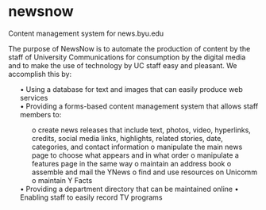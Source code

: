 newsnow
=======

Content management system for news.byu.edu

The purpose of NewsNow is to automate the production of content by the staff of University Communications for consumption by the digital media and to make the use of technology by UC staff easy and pleasant. We accomplish this by:<br>
  <ul>•  Using a database for text and images that can easily produce web services<br>
  •	Providing a forms-based content management system that allows staff members to:
<ul>    o	create news releases that include text, photos, video, hyperlinks, credits, social media links, highlights, related stories, date, categories, and contact information
    o	manipulate the main news page to choose what appears and in what order
    o	manipulate a features page in the same way
    o	maintain an address book
    o	assemble and mail the YNews
    o	find and use resources on Unicomm
    o	maintain Y Facts</ul>
  •	Providing a department directory that can be maintained online
  •	Enabling staff to easily record TV programs</ul>


